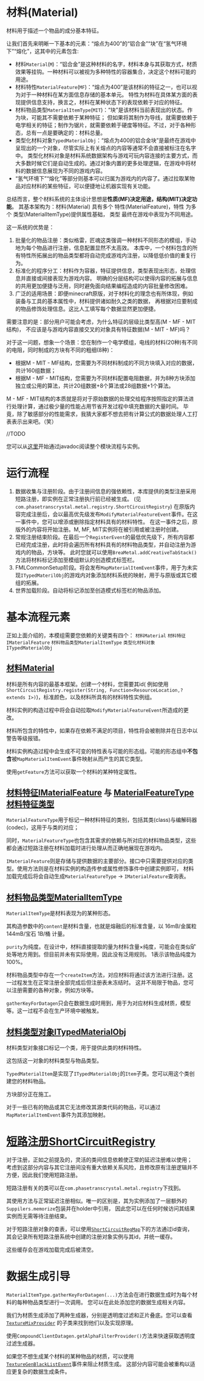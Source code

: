 # 材料(Material)

材料用于描述一个物品的成分基本特征。

让我们首先来明晰一下基本的元素：“熔点为400”的“铝合金”“块”在“氢气环境下”“熔化”，这其中的元素包含:

* 材料`Material`(`M`)：“铝合金”是这种材料的名字，材料本身与其获取方式，材质效果等挂钩。一种材料可以被视为多种特性的容器集合，决定这个材料可能的用途。
* 材料特性`MaterialFeature`(`MF`)：“熔点为400”是该材料的特征之一，也可以视为对于一种材料在某方面信息存储的基本单元。
  特性为材料在具体某方面的表现提供信息支持，换言之，材料在某种状态下的表现依赖于对应的特征。
* 材料物品类型`MaterialItemType`(`MIT`)：“块”是该材料当前表现出的状态。作为块，可能其不需要依赖于某种特征；
  但如果将其制作为导线，就需要依赖于电学相关的特征；制作为锯片，就需要依赖于硬度等特征。不过，对于各种形态，总有一点是要确定的：材料总量。
* 类型化材料对象`TypedMaterialObj`：“熔点为400的铝合金块”是最终在游戏中呈现出的一个对象，尽管实际上有关熔点的内容等通常不会直接被标注在名字中。
  类型化材料对象是材料系统数据架构与游戏可玩内容连接的主要方式，而大多数时候它们是自动生成的。通过对象内置的更多处理逻辑，在游戏中将材料的数据信息展现为不同的游戏内容。
* “氢气环境下”“熔化”等部分则基本可以归属为游戏内的内容了。通过拉取某物品对应材料的某些特征，可以便捷地让机器实现有关功能。

总结而言，整个材料系统的主体设计思想是**性质(MF)决定用途，结构(MIT)决定功能**。
其基本架构为：材料(Material) 具有多个 特性(MaterialFeature)，特性 为多个 类型(MaterialItemType)提供属性基础， 类型
最终在游戏中表现为不同用途。

这一系统的优势是：

1. 批量化的物品注册：类似格雷，匠魂这类强调一种材料不同形态的模组，手动地为每个物品进行注册，信息配置显然不太高效。
   本库中，一个材料包含的所有特性所拓展出的物品类型都将自动完成游戏内注册，以降低低价值的重复行为。
2. 标准化的程序分工：材料作为容器，特征提供信息，类型表现出形态，处理信息并直接或间接表现为游戏内容。
   明确的分层结构可以使得内容的拓展与信息的共用更加便捷与泛用，同时避免面向结果编程造成的内容批量修改困难。
3. 广泛的适用场景：即便minecraft原版，对于材料化的理念也有所体现，例如装备与工具的基本属性中，材料提供诸如耐久之类的数据，
   再根据对应要制成的物品修饰处理信息。这比人工填写每个数据显然更加便捷。

需要注意的是：部分用户可能会考虑，为什么特征的层级比类型高(M - MF - MIT结构)，
不应该是与游戏内容直接交叉的对象具有特征数据(M - MIT - MF)吗？

对于这一问题，想象一个场景：您在制作一个电学模组，电线的材料(20种)有不同的电阻，同时制成的方块有不同的粗细(8种)：

- 根据M - MIT - MF结构，您需要为不同材料制成的不同方块填入对应的数据，共计160组数据；
- 根据M - MF - MIT结构，您需要为不同材料配置电阻数据，并为8种方块添加独立或公用的算法，共计20组数据+8个算法或28组数据+1个算法。

M - MF - MIT结构的本质就是将对于原始数据的处理交给程序按照指定的算法进行处理计算，通过极少量的性能占用节省开发过程中填充数据的大量时间。
毕竟，除了敏感部分的性能需求，我猜大家都不想去把有计算公式的数据处理人工打表表示出来吧。（笑）

//TODO

您可以从[这里](MaterialItemType.java)开始通过javadoc阅读整个模块流程与实例。

# 运行流程

1. 数据收集与注册阶段。由于注册间信息的强依赖性，本库提供的类型注册采用短路注册，即实例在正常注册执行前已经被生成。
   (见`com.phasetranscrystal.metal.registry.ShortCircuitRegistry`)
   在原版内容完成注册后，会以最高优先级发布`ModifyMaterialFeatureEvent`事件。在这一事件中，您可以增添或删除指定材料具有的材料特性。
   在这一事件之后，原版外的内容将开始注册。M, MF, MIT实例将在被引用或被注册时创建。
2. 常规注册结束阶段。在最后一个`RegisterEvent`的最低优先级下，所有内容都已经完成注册，此时将会遍历所有材料具有的材料物品类型，并自动注册为游戏内的物品，方块等。
   此时您就可以使用`BreaMetal.addCreativeTabStack()`方法将材料标记添加至模组默认的创造模式标签栏。
3. FMLCommonSetup阶段。将会发布`MapMaterialItemEvent`事件，用于为未实现`ITypedMaterilObj`的游戏内对象添加材料系统的映射，用于与原版或其它模组的拓展。
4. 世界加载阶段。自动将标记添加至创造模式标签栏的物品添加。

# 基本流程元素

正如上面介绍的，本模组需要您依赖的关键类有四个：
`材料Material`  `材料特征IMaterialFeature`  `材料物品类型MaterialItemType`  `类型化材料对象ITypedMaterialObj`

## [材料Material](Material.java)

材料是所有内容的最基本框架。创建一个材料，您需要其id(
例如使用`ShortCircuitRegistry.register(String, Function<ResourceLocation,? extends I>)`)，标准颜色，以及材料所具有的材料特性实例组。

材料实例的构造过程中将会自动拉取`ModifyMaterialFeatureEvent`所造成的更改。

材料所包含的特性中，如果存在依赖不满足的项目，特性将会被剔除并在日志中以警告等级报错。

材料实例构造过程中会生成不可变的特性表与可能的形态组。可能的形态组中**不包含**被`MapMaterialItemEvent`事件映射从而产生的其它类型。

使用`getFeature`方法可以获取一个材料的某种特定属性。

## [材料特征IMaterialFeature](mfeature/IMaterialFeature.java) 与 [MaterialFeatureType材料特征类型](mfeature/MaterialFeatureType.java)

`MaterialFeatureType`用于标记一种材料特征的类别，包括其类(class)与编解码器(codec)，这用于与类的对应；

同时，`MaterialFeatureType`也包含其需求的依赖与所对应的材料物品类型，这些都会通过短路注册在材料加载时进行处理从而正确地展现在游戏内。

`IMaterialFeature`则是存储与提供数据的主要部分。接口中只需要提供对应的类型。使用方法则是在材料实例的构造传参或属性修饰事件中创建实例即可，
材料加载完成后将会自动生成`MaterialFeatureType` -> `IMaterialFeature`查询表。

## [材料物品类型MaterialItemType](mitemtype/MaterialItemType.java)

`MaterialItemType`是材料表现为的某种形态。

其构造参数中的`content`是材料含量，也就是熔融后的标准含量，以 16mB/金属粒 144mB/宝石 1B/桶 计量。

`purity`为纯度。在设计中，材料直接提取的量为材料含量×纯度，可能会在类似矿处等地方用到。但目前并未有实际使用，因此没有泛用规则。
1表示该物品纯度为100%。

材料物品类型中存在一个`createItem`方法，对应材料将通过该方法进行注册。这一过程发生在正常注册全部完成后但注册表未冻结时。
这并不局限于物品，您可以注册需要的各种对象，例如方块等。

`gatherKeyForDatagen`只会在数据生成时用到，用于为对应材料生成材质，模型等。这一过程不会在生产环境中被触发。

## [材料类型对象ITypedMaterialObj](mitemtype/ITypedMaterialObj.java)

材料类型对象接口标记一个类，用于提供此类的材料特性。

这包括这一对象的材料类型与物品类型。

`TypedMaterialItem`是实现了`ITypedMaterialObj`的`Item`子类。您可以用这个类创建您的材料物品。

方块部分正在施工。

对于一些已有的物品或其它无法修改其源类代码的物品，可以通过`MapMaterialItemEvent`事件为其添加映射。

# [短路注册ShortCircuitRegistry](registry/ShortCircuitRegistry.java)

对于注册，正如之前提及的，灵活的类间信息依赖使正常的延迟注册难以使用；
考虑到这部分内容与其它注册间没有重大依赖关系风险，且修改原有注册逻辑并不方便，因此我们使用短路注册。

短路注册有关的类可以在`com.phasetranscrystal.metal.registry`下找到。

其使用方法与正常延迟注册相似。唯一的区别是，其为实例添加了一层额外的`Suppilers.memorize`包装并在holder中引用，
因此您可以在任何时候访问其结果实例而无需等待注册结束。

对于短路注册对象的查表，可以使用[`ShortCircuitRegMap`](registry/ShortCircuitRegMap.java)下的方法通过id查询，
其会记录所有短路注册系统中创建的注册对象实例与其id，并统一缓存。

这些缓存会在游戏加载完成后被清空。

# 数据生成引导

`MaterialItemType.gatherKeyForDatagen(...)`方法会在进行数据生成时为每个材料的每种物品类型进行一次调用。
您可以在此处添加您的数据生成相关内容。

我们为材质生成添加了两种生成器，分别是透明度过滤和正片叠底。您可以查看[`TextureMixProvider`](datagen/TextureMixProvider.java)
的子类来找到他们以及实现原理。

使用`CompoundClientDatagen.getAlphaFilterProvider()`方法来快速获取透明度过滤生成器。

如果您不想生成某个材料的某种物品的材质，可以使用[`TextureGenBlackListEvent`](event/TextureGenBlackListEvent.java)事件来阻止材质生成。
这部分内容可能会被重构以适应更复杂的数据生成条件。
